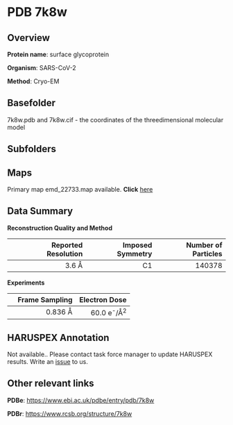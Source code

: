 # PDB 7k8w

## Overview

**Protein name**: surface glycoprotein

**Organism**: SARS-CoV-2

**Method**: Cryo-EM



## Basefolder

7k8w.pdb and 7k8w.cif - the coordinates of the threedimensional molecular model

## Subfolders









## Maps

Primary map emd_22733.map available. **Click** [here](http://ftp.wwpdb.org/pub/emdb/structures/EMD-22733/map/) 

## Data Summary
**Reconstruction Quality and Method**

|   | Reported Resolution | Imposed Symmetry | Number of Particles |
|---|-------------:|----------------:|--------------:|
|   |3.6 Å|C1|140378|

**Experiments**

|   | Frame Sampling | Electron Dose |
|---|-------------:|----------------:|
|   |0.836 Å|60.0 e<sup>-</sup>/Å<sup>2</sup>|

## HARUSPEX Annotation

Not available.. Please contact task force manager to update HARUSPEX results. Write an [issue](https://github.com/thorn-lab/coronavirus_structural_task_force/issues) to us.

## Other relevant links 
**PDBe**:  https://www.ebi.ac.uk/pdbe/entry/pdb/7k8w
 
**PDBr**: https://www.rcsb.org/structure/7k8w 
